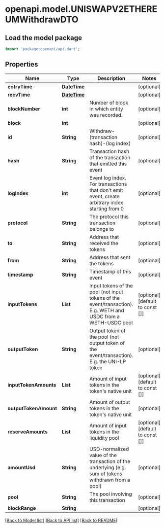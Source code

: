 # openapi.model.UNISWAPV2ETHEREUMWithdrawDTO

## Load the model package
```dart
import 'package:openapi/api.dart';
```

## Properties
Name | Type | Description | Notes
------------ | ------------- | ------------- | -------------
**entryTime** | [**DateTime**](DateTime.md) |  | [optional] 
**recvTime** | [**DateTime**](DateTime.md) |  | [optional] 
**blockNumber** | **int** | Number of block in which entity was recorded. | [optional] 
**block** | **int** |  | [optional] 
**id** | **String** | Withdraw-(transaction hash)-(log index) | [optional] 
**hash** | **String** | Transaction hash of the transaction that emitted this event | [optional] 
**logIndex** | **int** | Event log index. For transactions that don't emit event, create arbitrary index starting from 0 | [optional] 
**protocol** | **String** | The protocol this transaction belongs to | [optional] 
**to** | **String** | Address that received the tokens | [optional] 
**from** | **String** | Address that sent the tokens | [optional] 
**timestamp** | **String** | Timestamp of this event | [optional] 
**inputTokens** | **List<String>** | Input tokens of the pool (not input tokens of the event/transaction). E.g. WETH and USDC from a WETH-USDC pool | [optional] [default to const []]
**outputToken** | **String** | Output token of the pool (not output token of the event/transaction). E.g. the UNI-LP token | [optional] 
**inputTokenAmounts** | **List<String>** | Amount of input tokens in the token's native unit | [optional] [default to const []]
**outputTokenAmount** | **String** | Amount of output tokens in the token's native unit | [optional] 
**reserveAmounts** | **List<String>** | Amount of input tokens in the liquidity pool | [optional] [default to const []]
**amountUsd** | **String** | USD-normalized value of the transaction of the underlying (e.g. sum of tokens withdrawn from a pool) | [optional] 
**pool** | **String** | The pool involving this transaction | [optional] 
**blockRange** | **String** |  | [optional] 

[[Back to Model list]](../README.md#documentation-for-models) [[Back to API list]](../README.md#documentation-for-api-endpoints) [[Back to README]](../README.md)


